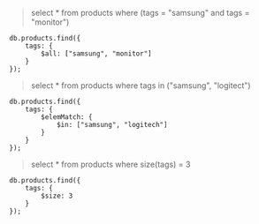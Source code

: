 > select * from products where (tags = "samsung" and tags = "monitor")
```
db.products.find({
    tags: {
        $all: ["samsung", "monitor"]
    }
});
```

> select * from products where tags in ("samsung",  "logitect")
```
db.products.find({
    tags: {
        $elemMatch: {
            $in: ["samsung", "logitech"]
        }
    }
});
```

> select * from products where size(tags) = 3
```
db.products.find({
    tags: {
        $size: 3
    }
});
```
